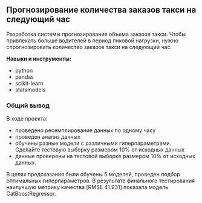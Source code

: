 ## Прогнозирование количества заказов такси на следующий час

Разработка системы прогнозирования объема заказов такси. Чтобы привлекать больше водителей в период пиковой нагрузки, нужно спрогнозировать количество заказов такси на следующий час.

**Навыки и инструменты:**
* python
* pandas
* scikit-learn
* statsmodels

### Общий вывод

В ходе проекта:

* проведено ресемплирование данных по одному часу
* проведен анализ данных
* обучены разные модели с различными гиперпараметрами. Сделайте тестовую выборку размером 10% от исходных данных
* данные проверены на тестовой выборке размером 10% от исходных данных.

В целях предсказания были обучены 5 моделей, проведен подбор оптимальных гиперпараметров. 
В результате финального тестирования наилучшую метрику качества [RMSE 41.931] показала модель CatBoostRegressor.
